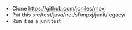* Clone https://github.com/joniles/mpxj
* Put this src/test/java/net/sf/mpxj/junit/legacy/
* Run it as a junit test
